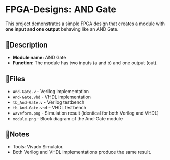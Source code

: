 # FPGA-Designs: AND Gate
This project demonstrates a simple FPGA design that creates a module with **one input and one output** behaving like an AND Gate.

## 📌Description
- **Module name:**  AND Gate
- **Function:**     The module has two inputs (a and b) and one output (out).

## 📂Files
- `And-Gate.v`        - Verilog   implementation
- `And-Gate.vhd`      - VHDL      implementation
- `tb_And-Gate.v`     - Verilog   testbench
- `tb_And-Gate.vhd`   - VHDL      testbench
- `waveform.png`      - Simulation result (identical for both Verilog and VHDL)
- `module.png`        - Block diagram of the And-Gate module

## 📝Notes
- Tools:    Vivado Simulator.
- Both Verilog and VHDL implementations produce the same result.
